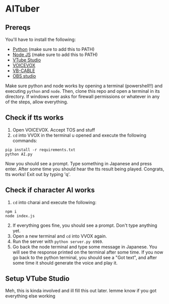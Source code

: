 # AITuber

## Prereqs

You'll have to install the following:

* [Python](https://www.python.org/downloads/) (make sure to add this to PATH)
* [Node JS](https://nodejs.org/en/download/current/) (make sure to add this to PATH)
* [VTube Studio](https://store.steampowered.com/app/1325860/VTube_Studio/)
* [VOICEVOX](https://voicevox.hiroshiba.jp/)
* [VB-CABLE](https://vb-audio.com/Cable/)
* [OBS studio](https://obsproject.com/)

Make sure python and node works by opening a terminal (powershell!!) and executing `python` and `node`. Then, clone this repo and open a terminal in its directory. If windows ever asks for firewall permissions or whatever in any of the steps, allow everything.

## Check if tts works

1. Open VOICEVOX. Accept TOS and stuff
2. `cd` into VVOX in the terminal u opened and execute the following commands:

```console
pip install -r requirements.txt
python AI.py
```

Now you should see a prompt. Type something in Japanese and press enter. After some time you should hear the tts result being played. Congrats, tts works! Exit out by typing 'q'.

## Check if character AI works

1. `cd` into charai and execute the following:

```console
npm i
node index.js
```

2. If everything goes fine, you should see a prompt. Don't type anything yet.
3. Open a new terminal and `cd` into VVOX again.
4. Run the server with `python server.py 6969`.
5. Go back the node terminal and type some message in Japanese. You will see the response printed on the terminal after some time. If you now go back to the python terminal, you should see a "Got text", and after some time it should generate the voice and play it.

## Setup VTube Studio

Meh, this is kinda involved and ill fill this out later. lemme know if you got everything else working
